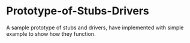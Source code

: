 # Prototype-of-Stubs-Drivers
A sample prototype of stubs and drivers, have implemented with simple example to show how they function. 
